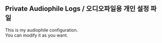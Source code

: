 ## Private Audiophile Logs / 오디오파일용 개인 설정 파일
This is my audiophile configuration.  
You can modify it as you want.